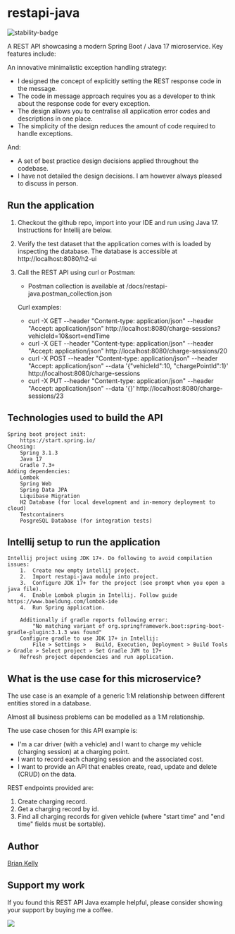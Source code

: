 # restapi-java 

![stability-badge](https://img.shields.io/badge/stability-Stable-success.svg?style=for-the-badge)

A REST API showcasing a modern Spring Boot / Java 17 microservice. Key features include:

An innovative minimalistic exception handling strategy:

* I designed the concept of explicitly setting the REST response code in the message.
* The code in message approach requires you as a developer to think about the response code for every exception.
* The design allows you to centralise all application error codes and descriptions in one place.
* The simplicity of the design reduces the amount of code required to handle exceptions.

And:

* A set of best practice design decisions applied throughout the codebase.
* I have not detailed the design decisions. I am however always pleased to discuss in person.

## Run the application
1.  Checkout the github repo, import into your IDE and run using Java 17. Instructions for Intellij are below.
2.  Verify the test dataset that the application comes with is loaded by inspecting the database.
    The database is accessible at http://localhost:8080/h2-ui 
3.  Call the REST API using curl or Postman:

    * Postman collection is available at /docs/restapi-java.postman_collection.json
    
    Curl examples:

    * curl -X GET --header "Content-type: application/json" --header "Accept: application/json" http://localhost:8080/charge-sessions?vehicleId=10&sort=endTime
    * curl -X GET --header "Content-type: application/json" --header "Accept: application/json" http://localhost:8080/charge-sessions/20
    * curl -X POST --header "Content-type: application/json" --header "Accept: application/json"  --data '{"vehicleId":10, "chargePointId":1}' http://localhost:8080/charge-sessions
    * curl -X PUT --header "Content-type: application/json" --header "Accept: application/json"  --data '{}' http://localhost:8080/charge-sessions/23

## Technologies used to build the API
``` 
Spring boot project init:
    https://start.spring.io/
Choosing:
    Spring 3.1.3
    Java 17
    Gradle 7.3+
Adding dependencies:
    Lombok
    Spring Web
    Spring Data JPA
    Liquibase Migration
    H2 Database (for local development and in-memory deployment to cloud)
    Testcontainers
    PosgreSQL Database (for integration tests)
```

## Intellij setup to run the application
``` 
Intellij project using JDK 17+. Do following to avoid compilation issues:
    1.  Create new empty intellij project.
    2.  Import restapi-java module into project.
    3.  Configure JDK 17+ for the project (see prompt when you open a java file).
    4.  Enable Lombok plugin in Intellij. Follow guide https://www.baeldung.com/lombok-ide
    4.  Run Spring application. 
    
    Additionally if gradle reports following error:
        "No matching variant of org.springframework.boot:spring-boot-gradle-plugin:3.1.3 was found"
    Configure gradle to use JDK 17+ in Intellij:
        File > Settings >   Build, Execution, Deployment > Build Tools > Gradle > Select project > Set Gradle JVM to 17+
    Refresh project dependencies and run application.
```


## What is the use case for this microservice?

The use case is an example of a generic 1:M relationship between different entities stored in a database. 

Almost all business problems can be modelled as a 1:M relationship.

The use case chosen for this API example is:

* I'm a car driver (with a vehicle) and I want to charge my vehicle (charging session) at a charging point.
* I want to record each charging session and the associated cost.
* I want to provide an API that enables create, read, update and delete (CRUD) on the data. 

REST endpoints provided are:

1. Create charging record.
2. Get a charging record by id.
3. Find all charging records for given vehicle (where "start time" and "end time" fields must be sortable).

## Author

[Brian Kelly](https://github.com/briankellyco)


## Support my work

If you found this REST API Java example helpful, please consider showing your support by buying me a coffee.

<a href="https://www.buymeacoffee.com/briankellyco" target="_blank"><img src="https://img.buymeacoffee.com/button-api/?text=Buy me a coffee&emoji=&slug=briankellyco&button_colour=FFDD00&font_colour=000000&font_family=Cookie&outline_colour=000000&coffee_colour=ffffff"></a>